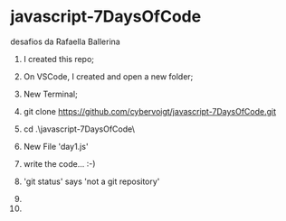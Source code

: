 # javascript-7DaysOfCode
desafios da Rafaella Ballerina


1. I created this repo;
2. On VSCode, I created and open a new folder;
3. New Terminal;
4. git clone https://github.com/cybervoigt/javascript-7DaysOfCode.git
 
5. cd .\javascript-7DaysOfCode\
6. New File 'day1.js'
7. write the code... :-)
8. 'git status' says 'not a git repository'
9.
10.

